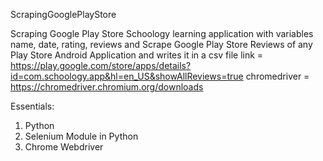 ScrapingGooglePlayStore

Scraping Google Play Store Schoology learning application with variables name, date, rating, reviews and Scrape Google Play Store Reviews of any Play Store Android Application and writes it in a csv file
link = https://play.google.com/store/apps/details?id=com.schoology.app&hl=en_US&showAllReviews=true
chromedriver = https://chromedriver.chromium.org/downloads

Essentials:
1. Python
2. Selenium Module in Python
3. Chrome Webdriver
